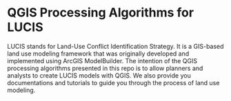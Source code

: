 # QGIS Processing Algorithms for LUCIS
LUCIS stands for Land-Use Conflict Identification Strategy. It is a GIS-based land use modeling framework that was originally developed and implemented using ArcGIS ModelBuilder. The intention of the QGIS processing algorithms presented in this repo is to allow planners and analysts to create LUCIS models with QGIS. We also provide you documentations and tutorials to guide you through the process of land use modeling. 